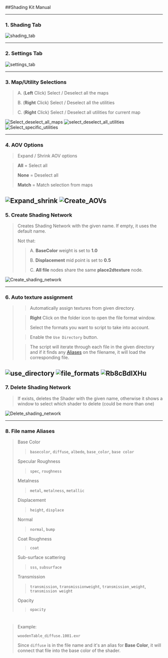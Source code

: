 ##Shading Kit Manual

---
### 1. Shading Tab 

![shading_tab](https://user-images.githubusercontent.com/87680516/145152365-03e64384-db43-4bfc-936b-351332928623.png)

---
### 2. Settings Tab

![settings_tab](https://user-images.githubusercontent.com/87680516/145152364-6c84732d-f3fb-4c05-aaa4-8911bc1ddb05.png)

---
### 3. Map/Utility Selections

>A. (**Left** Click) Select / Deselect all the maps
> 
>B. (**Right** Click) Select / Deselect all the utilities
> 
>C. (**Right** Click) Select / Deselect all utilities for current map

![Select_deselect_all_maps](https://user-images.githubusercontent.com/87680516/145152357-038d0990-7696-49c7-b288-ce9f92514fac.gif)
![select_deselect_all_utilities](https://user-images.githubusercontent.com/87680516/145152360-efa7a155-229c-4ce1-81c4-db005004173f.gif)
![Select_specific_utilities](https://user-images.githubusercontent.com/87680516/145152362-8647c4b7-ddbc-4b5f-a88e-5e30f220bfc9.gif)

---
### 4. AOV Options
    
> Expand / Shrink AOV options

> **All** = Select all
>
> **None** = Deselect all
> 
>**Match** = Match selection from maps
 

![Expand_shrink](https://user-images.githubusercontent.com/87680516/145152355-5a62efc0-64e7-4f74-8bf1-1ada0fc446ad.gif)
![Create_AOVs](https://user-images.githubusercontent.com/87680516/145152348-844053fd-6480-47f3-b235-b3263a254c9d.gif)
---
### 5. Create Shading Network

> Creates Shading Network with the given name. If empty, it uses the default name.
> 
> Not that:
>> A. **BaseColor** weight is set to **1.0**
> >
> >B. **Displacement** mid point is set to **0.5**
> >
> >C. **All file** nodes share the same **place2dtexture** node.

![Create_shading_network](https://user-images.githubusercontent.com/87680516/145152351-909234de-24dd-4bda-86eb-467f39b401d3.gif)

---
### 6. Auto texture assignment

> > Automatically assign textures from given directory.
>
> > **Right** Click on the folder icon to open the file format window.
> >
> >Select the formats you want to script to take into account.
>
> > Enable the `Use Directory` button.
> 
> >The script will iterate through each file in the given directory and if it finds any [Aliases](MANUAL.md#8-file-name-aliases) on the filename, it will load the corresponding file.


![use_directory](https://user-images.githubusercontent.com/87680516/145152367-0bc687f4-aaaa-4bee-85d2-00df9a72a64a.png)
![file_formats](https://user-images.githubusercontent.com/87680516/145152356-12b3365e-58f5-4cf6-a2a4-585661b0215f.gif)
![Rb8cBdIXHu](https://user-images.githubusercontent.com/87680516/145270338-ff19c78d-e350-4e4b-bc17-0d3438529f4f.gif)
---
### 7. Delete Shading Network

> If exists, deletes the Shader with the given name, otherwise it shows a window to select which shader to delete (could be more than one)
 
![Delete_shading_network](https://user-images.githubusercontent.com/87680516/145152352-24802aad-f949-455c-8a09-2c6ccb51a03c.gif)

---
### 8. File name Aliases

>Base Color
>>`basecolor`, `diffuse`, `albedo`, `base_color`, `base color`
> 
>Specular Roughness
>>`spec`, `roughness`
> 
>Metalness
>>`metal`, `metalness`, `metallic`
> 
>Displacement
>>`height`, `displace`
> 
>Normal
>>`normal`, `bump`
> 
>Coat Roughness
>>`coat`
> 
>Sub-surface scattering
>>`sss`, `subsurface`
> 
>Transmission
>>`transmission`, `transmissionweight`, `transmission_weight`, `transmission weight`
> 
>Opacity
>>`opacity`
#
>Example:
> 
> `woodenTable_diffuse.1001.exr`
> 
> Since `diffuse` is in the file name and it's an alias for **Base Color**, it will connect that file into the base color of the shader.

 
